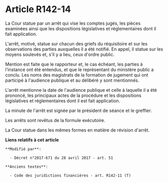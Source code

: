 # Article R142-14

La Cour statue par un arrêt qui vise les comptes jugés, les pièces examinées ainsi que les dispositions législatives et
réglementaires dont il fait application.

L'arrêt, motivé, statue sur chacun des griefs du réquisitoire et sur les observations des parties auxquelles il a été
notifié. En appel, il statue sur les moyens soulevés et, s'il y a lieu, ceux d'ordre public.

Mention est faite que le rapporteur et, le cas échéant, les parties à l'instance ont été entendus, et que le représentant du
ministère public a conclu. Les noms des magistrats de la formation de jugement qui ont participé à l'audience publique et au
délibéré y sont mentionnés.

L'arrêt mentionne la date de l'audience publique et celle à laquelle il a été prononcé, les principaux actes de la procédure
et les dispositions législatives et réglementaires dont il est fait application.

La minute de l'arrêt est signée par le président de séance et le greffier.

Les arrêts sont revêtus de la formule exécutoire.

La Cour statue dans les mêmes formes en matière de révision d'arrêt.

**Liens relatifs à cet article**

	**Modifié par**:

	  - Décret n°2017-671 du 28 avril 2017 - art. 51

	**Anciens textes**:

	  - Code des juridictions financières - art. R142-11 (T)
